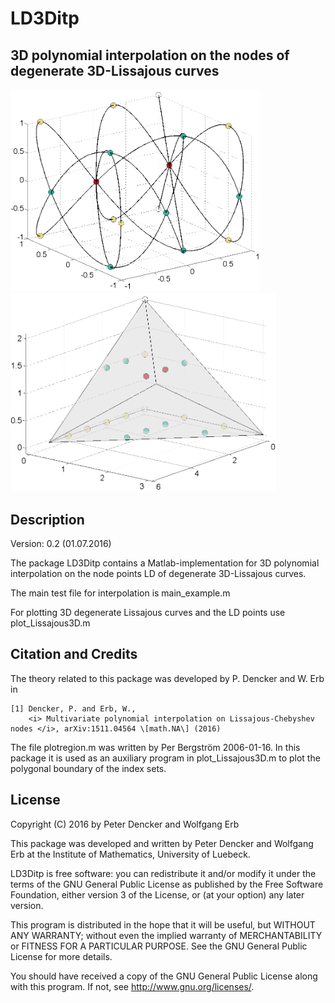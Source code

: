 # LD3Ditp
3D polynomial interpolation on the nodes of degenerate 3D-Lissajous curves
--------------------------------------------------------------------------------

<img src="img/Lissajous3D.jpg" width="400"> &nbsp;&nbsp;&nbsp; <img src="img/indexset3D.png" width="425">


Description
-----------

Version: 0.2 (01.07.2016)

The package LD3Ditp contains a Matlab-implementation for 3D polynomial interpolation on 
the node points LD of degenerate 3D-Lissajous curves. 

The main test file for interpolation is
main_example.m

For plotting 3D degenerate Lissajous curves and the LD points use
plot_Lissajous3D.m
 




Citation and Credits
--------------------

The theory related to this package was developed by P. Dencker and W. Erb in

    [1] Dencker, P. and Erb, W., 
        <i> Multivariate polynomial interpolation on Lissajous-Chebyshev nodes </i>, arXiv:1511.04564 \[math.NA\] (2016)


The file plotregion.m was written by Per Bergström 2006-01-16. In this package it is used as 
an auxiliary program in plot_Lissajous3D.m to plot the polygonal boundary of the index sets. 

License
-------

Copyright (C) 2016 by Peter Dencker and Wolfgang Erb

This package was developed and written by Peter Dencker and Wolfgang Erb 
at the Institute of Mathematics, University of Luebeck.

LD3Ditp is free software: you can redistribute it and/or modify
it under the terms of the GNU General Public License as published by
the Free Software Foundation, either version 3 of the License, or
(at your option) any later version.

This program is distributed in the hope that it will be useful,
but WITHOUT ANY WARRANTY; without even the implied warranty of
MERCHANTABILITY or FITNESS FOR A PARTICULAR PURPOSE.  See the
GNU General Public License for more details.

You should have received a copy of the GNU General Public License
along with this program. If not, see <http://www.gnu.org/licenses/>.
